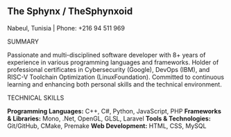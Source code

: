 ## The Sphynx / TheSphynxoid
Nabeul, Tunisia | Phone: +216 94 511 969

SUMMARY

Passionate and multi-disciplined software developer with 8+ years of experience in various programming languages and frameworks. Holder of professional certificates in Cybersecurity (Google), DevOps (IBM), and RISC-V Toolchain Optimization (LinuxFoundation). Committed to continuous learning and enhancing both personal skills and the technical environment.

TECHNICAL SKILLS

**Programming Languages:** C++, C#, Python, JavaScript, PHP
**Frameworks & Libraries:** Mono, .Net, OpenGL, GLSL, Laravel
**Tools & Technologies:** Git/GitHub, CMake, Premake
**Web Development:** HTML, CSS, MySQL

<!--
**TheSphynxoid/TheSphynxoid** is a ✨ _special_ ✨ repository because its `README.md` (this file) appears on your GitHub profile.

Here are some ideas to get you started:

- 🔭 I’m currently working on ...
- 🌱 I’m currently learning ...
- 👯 I’m looking to collaborate on ...
- 🤔 I’m looking for help with ...
- 💬 Ask me about ...
- 📫 How to reach me: ...
- 😄 Pronouns: ...
- ⚡ Fun fact: ...
-->
